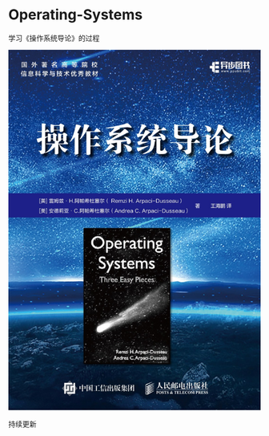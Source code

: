 # Operating-Systems

学习《操作系统导论》的过程

![Image text](https://github.com/N-enthusiasm/Operating-Systems/blob/main/img%E6%96%87%E4%BB%B6%E5%A4%B9/%E6%93%8D%E4%BD%9C%E7%B3%BB%E7%BB%9F%E5%AF%BC%E8%AE%BA.jpg)

持续更新
